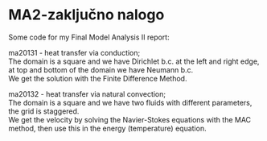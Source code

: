 # MA2-zaključno nalogo
Some code for my Final Model Analysis II report:

ma20131 - heat transfer via conduction;\
The domain is a square and we have Dirichlet b.c. at the left and right edge, at top and bottom of the domain we have Neumann b.c.\
We get the solution with the Finite Difference Method.

ma20132 - heat transfer via natural convection;\
The domain is a square and we have two fluids with different parameters, the grid is staggered.\
We get the velocity by solving the Navier-Stokes equations with the MAC method, then use this in the energy (temperature) equation.
